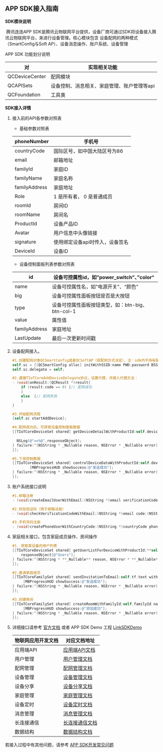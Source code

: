 ## APP SDK接入指南

**SDK模块说明**

​	腾讯连连APP SDK是腾讯云物联网平台提供，设备厂商可通过SDK将设备接入腾讯云物联网平台，来进行设备管理。核心模块包含 设备配网的两种模式（SmartConfig与Soft AP）、设备消息操作、账户系统、设备管理

APP SDK 功能划分说明

| 对             | 实现相关功能                                |
| -------------- | ------------------------------------------- |
| QCDeviceCenter | 配网模块                                    |
| QCAPISets      | 设备控制、消息相关、家庭管理、账户管理等api |
| QCFoundation   | 工具类                                      |



**SDK接入详情**

1. 接入前的API各参数对照表

   - 基础参数对照表

   | phoneNumber   | 手机号                          |
   | ------------- | ------------------------------- |
   | countryCode   | 国际区号，如中国大陆区号为86    |
   | email         | 邮箱地址                        |
   | familyId      | 家庭ID                          |
   | familyName    | 家庭名称                        |
   | familyAddress | 家庭地址                        |
   | Role          | 1 是所有者， 0 是普通成员       |
   | roomId        | 房间ID                          |
   | roomName      | 房间名                          |
   | ProductId     | 设备产品ID                      |
   | Avatar        | 用户信息中头像链接              |
   | signature     | 使用绑定设备api时传入，设备签名 |
   | DeviceId      | 设备ID                          |

   - 设备控制面板列表参数对照表

   | id            | 设备可控属性id，如”power_switch”、”color“        |
   | ------------- | ------------------------------------------------ |
   | name          | 设备可控属性名，如”电源开关”、“颜色”             |
   | big           | 设备可控属性面板按钮是否是大按钮                 |
   | type          | 设备可控属性面板按钮类型，如：btn-big、btn-col-1 |
   | value         | 属性值                                           |
   | familyAddress | 家庭地址                                         |
   | LastUpdate    | 最后一次更新时间戳                               |

   

2. 设备配网接入。

   ```objective-c
   #1.创建配网对象QCSmartConfig或者QCSoftAP（视配网方式决定），注：sdk内不持有配网对象，需使用者自己持有
   self.sc = [[QCSmartConfig alloc] initWithSSID:name PWD:password BSSID:bssid];  
   self.sc.delegate = self;
   
   #2.遵循TIoTCoreAddDeviceDelegate协议，设置代理，并接入代理方法：
   - (void)onResult:(QCResult *)result{  
       if (result.code == 0) {// 配网成功 
       }  
       else  {// 配网失败 
       }  
   }
   
   #3.开始配网流程
   [self.sc startAddDevice];
   
   #4.配网成功后，可获取设备控制面板数据
   [[TIoTCoreDeviceSet shared] getDeviceDetailWithProductId:self.deviceInfo[@"ProductId"] deviceName:self.deviceInfo[@"DeviceName"] success:^(id  _Nonnull responseObject) {
     
     NSLog(@"==%@",responseObject);    
   } failure:^(NSString * _Nullable reason, NSError * _Nullable error) {        
   }];
   
   #5.下发控制数据
   [[TIoTCoreDeviceSet shared] controlDeviceDataWithProductId:self.deviceInfo[@"ProductId"] deviceName:self.deviceInfo[@"DeviceName"] data:data success:^(id  _Nonnull responseObject) {
           [MBProgressHUD showSuccess:@"发送成功"];
   } failure:^(NSString * _Nullable reason, NSError * _Nullable error) {
   }];
   ```

3. 账户系统接口说明

   ```objective-c
   #1.邮箱注册
   - (void)createEmailUserWithEmail:(NSString *)email verificationCode:(NSString *)code password:(NSString *)password success:(SRHandler)success failure:(FRHandler)failure;
   
   #2.校验验证码（用于邮箱注册）
   - (void)checkVerificationCodeWithEmail:(NSString *)email code:(NSString *)code success:(SRHandler)success failure:(FRHandler)failure;
   
   #3.手机号码注册
   - (void)createPhoneUserWithCountryCode:(NSString *)countryCode phoneNumber:(NSString *)phoneNumber verificationCode:(NSString *)verificationCode password:(NSString *)password success:(SRHandler)success failure:(FRHandler)failure;
   ```

4. 家庭相关接口，包含家庭成员操作、房间操作

   ```objective-c
   #1. 获取某设备的用户列表
   [[TIoTCoreDeviceSet shared] getUserListForDeviceWithProductId:**self**.deviceInfo[@"ProductId"] deviceName:**self**.deviceInfo[@"DeviceName"] offset:0 limit:0 success:^(**id** **_Nonnull** responseObject){
   	   responseObject[@"Users"];
   } failure:^(NSString * **_Nullable** reason, NSError * **_Nullable** error) {
   }];
   
   #2.邀请家庭成员
   [[TIoTCoreFamilySet shared] sendInvitationToEmail:self.tf.text withFamilyId:self.familyId success:^(id  _Nonnull responseObject) {
        [MBProgressHUD showSuccess:@"发送成功"];
   } failure:^(NSString * _Nullable reason, NSError * _Nullable error) {                
   }];
   
   #3.创建房间
   [[TIoTCoreFamilySet shared] createRoomWithFamilyId:self.familyId name:self.roomTF.text success:^(id  _Nonnull responseObject) {
        [MBProgressHUD showSuccess:@"添加成功"];
   } failure:^(NSString * _Nullable reason, NSError * _Nullable error) {        
   }];
   ```

5. 详细接口请参考 [官方文档](https://cloud.tencent.com/document/product/1081/40772) 或者 APP SDK Demo 工程 [LinkSDKDemo](https://github.com/tencentyun/iot-link-ios/tree/master/Source/LinkSDKDemo)

   | 物联网应用开发文档 | 对应文档地址                                                 |
   | ------------------ | ------------------------------------------------------------ |
   | 应用端API          | [应用端API文档](https://cloud.tencent.com/document/product/1081/40773) |
   | 用户管理           | [用户管理文档](https://cloud.tencent.com/document/product/1081/40774) |
   | 配网管理           | [配网管理文档](https://cloud.tencent.com/document/product/1081/44043) |
   | 设备管理           | [设备管理文档](https://cloud.tencent.com/document/product/1081/40775) |
   | 设备分享           | [设备分享文档](https://cloud.tencent.com/document/product/1081/43200) |
   | 家庭管理           | [家庭管理文档](https://cloud.tencent.com/document/product/1081/40776) |
   | 设备定时           | [设备定时文档](https://cloud.tencent.com/document/product/1081/40777) |
   | 消息管理           | [消息管理文档](https://cloud.tencent.com/document/product/1081/40778) |
   | 长连接通信         | [长连接通信文档](https://cloud.tencent.com/document/product/1081/40779) |
   | 数据结构           | [数据结构文档](https://cloud.tencent.com/document/product/1081/40780) |
   
   

若接入过程中有其他问题，请参考 [APP SDK开发常见问题](https://github.com/tencentyun/iot-link-ios/blob/master/doc/SDK开发/APP%20SDK开发常见问题.md) 
